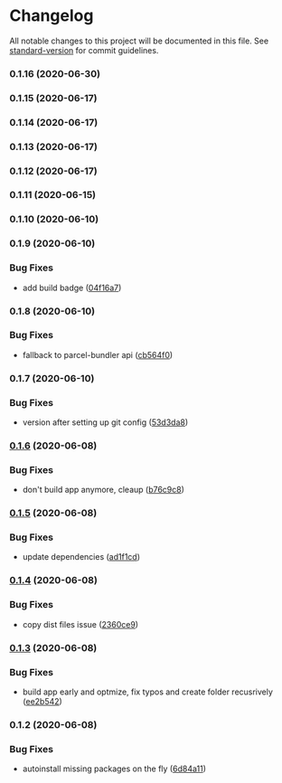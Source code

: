 # Changelog

All notable changes to this project will be documented in this file. See [standard-version](https://github.com/conventional-changelog/standard-version) for commit guidelines.

### 0.1.16 (2020-06-30)

### 0.1.15 (2020-06-17)

### 0.1.14 (2020-06-17)

### 0.1.13 (2020-06-17)

### 0.1.12 (2020-06-17)

### 0.1.11 (2020-06-15)

### 0.1.10 (2020-06-10)

### 0.1.9 (2020-06-10)


### Bug Fixes

* add build badge ([04f16a7](https://github.com/RaviDasari/see-image-diff/commit/04f16a7ed24c04a88c840bb0b3f53213284677b9))

### 0.1.8 (2020-06-10)


### Bug Fixes

* fallback to parcel-bundler api ([cb564f0](https://github.com/RaviDasari/see-image-diff/commit/cb564f08d433e1f574ae90167c3d0a9db1114b48))

### 0.1.7 (2020-06-10)


### Bug Fixes

* version after setting up git config ([53d3da8](https://github.com/RaviDasari/see-image-diff/commit/53d3da821cd7f7675742cdc91579b599d00a4ec1))

### [0.1.6](https://github.com/RaviDasari/see-image-diff/compare/v0.1.5...v0.1.6) (2020-06-08)


### Bug Fixes

* don't build app anymore, cleaup ([b76c9c8](https://github.com/RaviDasari/see-image-diff/commit/b76c9c84fd19009ddaffcd516821448ac46bbf65))

### [0.1.5](https://github.com/RaviDasari/see-image-diff/compare/v0.1.4...v0.1.5) (2020-06-08)


### Bug Fixes

* update dependencies ([ad1f1cd](https://github.com/RaviDasari/see-image-diff/commit/ad1f1cda2dfde8c7fddc0812e0e070dcdb9eeaab))

### [0.1.4](https://github.com/RaviDasari/see-image-diff/compare/v0.1.3...v0.1.4) (2020-06-08)


### Bug Fixes

* copy dist files issue ([2360ce9](https://github.com/RaviDasari/see-image-diff/commit/2360ce9cccaa6d361316d575895c81940f7e8f16))

### [0.1.3](https://github.com/RaviDasari/see-image-diff/compare/v0.1.2...v0.1.3) (2020-06-08)


### Bug Fixes

* build app early and optmize, fix typos and create folder recusrively ([ee2b542](https://github.com/RaviDasari/see-image-diff/commit/ee2b542060ee4789d1af4eb8ecbd67424b517a92))

### 0.1.2 (2020-06-08)


### Bug Fixes

* autoinstall missing packages on the fly ([6d84a11](https://github.com/RaviDasari/see-image-diff/commit/6d84a1170b61c0270bb4ed85d356ba3ae5383143))
